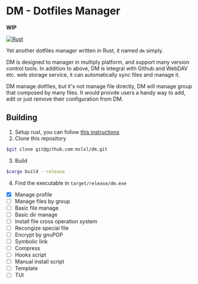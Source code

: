 # DM - Dotfiles Manager

**WIP**

[![Rust](https://github.com/mslxl/dm/actions/workflows/rust.yml/badge.svg)](https://github.com/mslxl/dm/actions/workflows/rust.yml)

Yet another dotfiles manager written in Rust, it named `dm` simply.

DM is designed to manager in multiply platform, and support many version control tools. In addition to above,
DM is integral with Github and WebDAV etc. web storage service, it can automatically sync files and manage it.

DM manage dotfiles, but it's not manage file directly, DM will manage group that composed by many files. It would proivde users a handy way to add, edit or just remove their configuration from DM.

## Building

1. Setup rust, you can follow [this instructions](https://rustup.rs/)
2. Clone this repository

```bash
$git clone git@github.com:mslxl/dm.git
```
3. Build

``` bash
$cargo build --release
```

4. Find the executable in `target/release/dm.exe`

- [X] Manage profile
- [ ] Manage files by group
- [ ] Basic file manage
- [ ] Basic dir manage
- [ ] Install file cross operation system
- [ ] Recongize special file
- [ ] Encrypt by gnuPGP
- [ ] Symbolic link
- [ ] Compress
- [ ] Hooks script
- [ ] Manual install script
- [ ] Template
- [ ] TUI